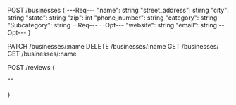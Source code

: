 <!-- BUSINESSES -->
POST /businesses
{
---Req---
"name": string
"street_address": stirng
"city": string
"state": string
"zip": int
"phone_number": string
"category": string
"Subcategory": string
--Req---
--Opt---
"website": string
"email": string
--Opt---
}

PATCH /businesses/:name
DELETE /businesses/:name
GET /businesses/
GET /businesses/:name

<!-- BUSINESSES -->

<!-- REVIEWS -->
POST /reviews
{
  
  ""

}
<!-- REVIEWS -->
